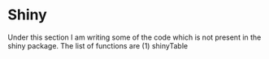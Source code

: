 Shiny
=====

Under this section I am writing some of the code which is not present in the shiny package. The list of functions are
(1) shinyTable
